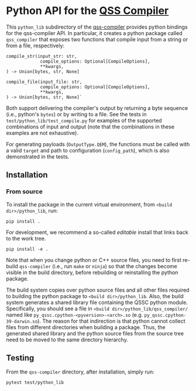 # Python API for the [QSS Compiler](../README.md)

This `python_lib` subdirectory of the
[qss-compiler](https://github.com/Qiskit/qss-compiler/) provides python
bindings for the qss-compiler API. In particular, it creates a python
package called `qss_compiler` that exposes two functions that compile input from a string or from a file, respectively:

```
compile_str(input_str: str,
             compile_options: Optional[CompileOptions],
             **kwargs,
) -> Union[bytes, str, None]

compile_file(input_file: str,
             compile_options: Optional[CompileOptions],
             **kwargs,
) -> Union[bytes, str, None]`
```

Both support delivering the compiler's output by returning a byte sequence (i.e., python's `bytes`) or by writing to a file. See the tests in `test/python_lib/test_compile.py` for examples of the supported combinations of input and output (note that the combinations in these examples are not exhaustive).

For generating payloads (`OutputType.QEM`), the functions must be called with a valid `target` and path to configuration (`config_path`), which is also demonstrated in the tests.


## Installation

### From source

To install the package in the current virtual environment, from `<build dir>/python_lib`, run:

    pip install .

For development, we recommend a so-called _editable_ install that links back to the work tree.

    pip install -e .

Note that when you change python or C++ source files, you need to first re-build `qss-compiler` (i.e., run `make` or `ninja`) so that the changes become visible in the build directory, before rebuilding or reinstalling the python package.

The build system copies over python source files and all other files required to building the python package to `<build dir>/python_lib`. Also, the build system generates a shared library file containing the QSSC python module. Specifically, you should see a file in `<build dir>/python_lib/qss_compiler/` named like `py_qssc.cpython-<pyversion>-<arch>.so` (e.g. `py_qssc.cpython-39-darwin.so`).
The reason for that indirection is that python cannot collect files from different directories when building a package. Thus, the generated shared library and the python source files from the source tree need to be moved to the same directory hierarchy.


## Testing

From the `qss-compiler` directory, after installation, simply run:

    pytest test/python_lib